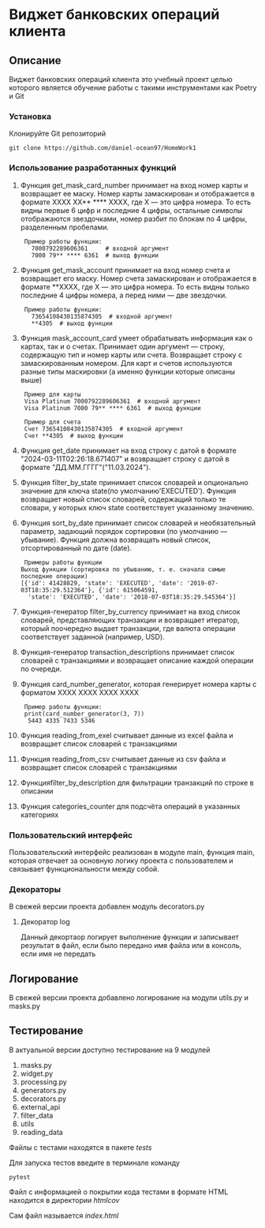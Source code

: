 # Виджет банковских операций клиента
## Описание
Виджет банковских операций клиента это учебный проект целью которого
является обучение работы с такими инструментами как Poetry и Git
### Установка
Клонируйте Git репозиторий
```
git clone https://github.com/daniel-ocean97/HomeWork1
```
### Использование разработанных функций 

1. Функция get_mask_card_number
    принимает на вход номер карты и возвращает ее маску. Номер карты замаскирован и отображается в формате 
    XXXX XX** **** XXXX, где X — это цифра номера. То есть видны первые 6 цифр и последние 4 цифры, остальные
    символы отображаются звездочками, номер разбит по блокам по 4 цифры, разделенным пробелами.
    
        Пример работы функции:
          7000792289606361     # входной аргумент
          7000 79** **** 6361  # выход функции

2. Функция get_mask_account
    принимает на вход номер счета и возвращает его маску. Номер счета замаскирован и отображается в формате
    **XXXX, где X — это цифра номера. То есть видны только последние 4 цифры номера, а перед ними — две звездочки.

        Пример работы функции:
          73654108430135874305  # входной аргумент
          **4305  # выход функции

3. Функция mask_account_card 
    умеет обрабатывать информация как о картах, так и о счетах.
    Принимает один аргумент — строку, содержащую тип и номер карты или счета.
    Возвращает строку с замаскированным номером. Для карт и счетов используются разные типы маскировки (а именно функции
    которые описаны выше)
    
        Пример для карты
        Visa Platinum 7000792289606361  # входной аргумент
        Visa Platinum 7000 79** **** 6361  # выход функции

        Пример для счета
        Счет 73654108430135874305  # входной аргумент
        Счет **4305  # выход функции

4. Функция get_date принимает на вход строку с датой в формате 
   "2024-03-11T02:26:18.671407"
   и возвращает строку с датой в формате 
   "ДД.ММ.ГГГГ"("11.03.2024").

5. Функция filter_by_state  принимает список словарей и опционально значение для ключа 
   state(по умолчанию'EXECUTED'). Функция возвращает новый список словарей, содержащий только те словари, у которых ключ 
   state соответствует указанному значению.

6. Функция sort_by_date принимает список словарей и необязательный параметр, задающий порядок сортировки
   (по умолчанию — убывание). Функция должна возвращать новый список, отсортированный по дате (date).
   
        Примеры работы функции
       Выход функции (сортировка по убыванию, т. е. сначала самые последние операции)
       [{'id': 41428829, 'state': 'EXECUTED', 'date': '2019-07-03T18:35:29.512364'}, {'id': 615064591,
         'state': 'EXECUTED', 'date': '2018-07-03T18:35:29.545364'}]
7. Функция-генератор filter_by_currency принимает на вход список словарей, представляющих транзакции
   и возвращает  итератор, который поочередно выдает транзакции, где валюта операции соответствует 
   заданной (например, USD).

8. Функция-генератор transaction_descriptions принимает список словарей с транзакциями и возвращает 
   описание каждой операции по очереди.

9. Функция card_number_generator, которая генерирует номера карты с форматом XXXX XXXX XXXX XXXX
    
        Пример работы функции:
        print(card_number_generator(3, 7))
         5443 4335 7433 5346
10. Функция reading_from_exel считывает данные из excel файла и возвращает список словарей с транзакциями


11. Функция reading_from_csv считывает данные из csv файла и возвращает список словарей с транзакциями

12. Функцияfilter_by_description для фильтрации транзакций по строке в описании

13. Функция categories_counter для подсчёта операций в указанных категориях

### Пользовательский интерфейс
Пользовательский интерфейс реализован в модуле main, функция main, которая отвечает за основную логику проекта
     с пользователем и связывает функциональности между собой.
### Декораторы
В свежей версии проекта добавлен модуль decorators.py
1. Декоратор log


    Данный декортаор логирует выполнение функции и записывает результат в файл, если было передано 
    имя файла или в консоль, если имя не передать

## Логирование
В свежей версии проекта добавлено логирование на модули utils.py и masks.py

## Тестирование

В актуальной версии доступно тестирование на 9 модулей
1. masks.py
2. widget.py
3. processing.py
4. generators.py
5. decorators.py
6. external_api
7. filter_data
8. utils
9. reading_data

Файлы с тестами находятся в пакете *tests*

Для запуска тестов введите в терминале команду 

    pytest

Файл с информацией о покрытии кода тестами в формате HTML находится в директории *htmlcov*

Сам файл называется *index.html*